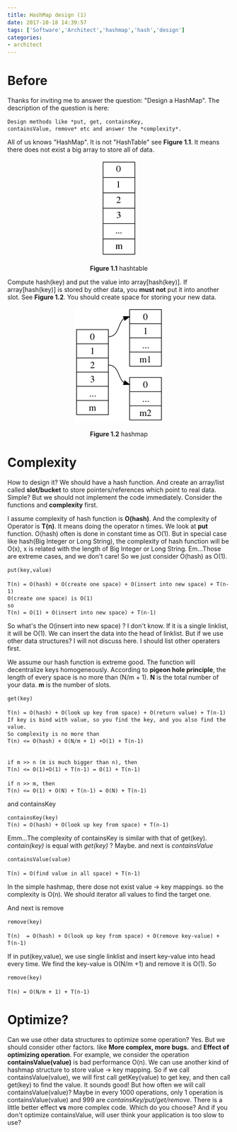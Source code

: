 ```yaml
---
title: HashMap design (1)
date: 2017-10-18 14:39:57
tags: ['Software','Architect','hashmap','hash','design']
categories:
- architect
---
```


# Before
Thanks for inviting me to answer the question: "Design a HashMap". The description of the question is here:

```
Design methods like *put, get, containsKey, 
containsValue, remove* etc and answer the *complexity*.
```

All of us knows "HashMap". It is not "HashTable" see **Figure 1.1**. It means there does not exist a big array to store all of data.

<div align=center>

![hashtable.png](/images/Architect-week4-hashmap/hashtable.png)

**Figure 1.1** hashtable
</div>


Compute hash(key) and put the value into array[hash(key)]. If array[hash(key)] is stored by other data, you **must not** put it into another slot. See **Figure 1.2**. You should create space for storing your new data.

<div align=center>

![hashmap.png](/images/Architect-week4-hashmap/hashmap.png)

**Figure 1.2** hashmap
</div>

# Complexity
How to design it? We should have a hash function. And create an array/list called **slot/bucket** to store pointers/references which point to real data. Simple? But we should not implement the code immediately. Consider the functions and **complexity** first.

I assume complexity of hash function is **O(hash)**. And the complexity of Operator is **T(n)**. It means doing the operator n times. We look at **put** function. O(hash) often is done in constant time as O(1). But in special case like hash(Big Integer or Long String), the complexity of hash function will be O(x), x is related with the length of Big Integer or Long String. Em...Those are extreme cases, and we don't care! So we just consider O(hash) as O(1).

```
put(key,value)

T(n) = O(hash) + O(create one space) + O(insert into new space) + T(n-1)
O(create one space) is O(1) 
so
T(n) = O(1) + O(insert into new space) + T(n-1)
```
So what's the O(insert into new space) ? I don't know. If it is a single linklist, it will be O(1). We can insert the data into the head of linklist. But if we use other data structures? I will not discuss here. I should list other operaters first.


We assume our hash function is extreme good. The function will decentralize keys homogeneously. According to **pigeon hole principle**, the length of every space is no more than (N/m + 1). **N** is the total number of your data. **m** is the number of slots. 
```
get(key)

T(n) = O(hash) + O(look up key from space) + O(return value) + T(n-1)
If key is bind with value, so you find the key, and you also find the value.
So complexity is no more than
T(n) <= O(hash) + O(N/m + 1) +O(1) + T(n-1)


if m >> n (m is much bigger than n), then
T(n) <= O(1)+O(1) + T(n-1) = O(1) + T(n-1)

if n >> m, then
T(n) <= O(1) + O(N) + T(n-1) = O(N) + T(n-1)

```

and containsKey

```
containsKey(key)
T(n) = O(hash) + O(look up key from space) + T(n-1)
```
Emm...The complexity of containsKey is similar with that of get(key). *contain(key)* is equal with *get(key)* ? Maybe. 
and next is *containsValue*

```
containsValue(value)

T(n) = O(find value in all space) + T(n-1) 
```

In the simple hashmap, there dose not exist value -> key mappings. so the complexity is O(n). We should iterator all values to find the target one. 

And next is remove
```
remove(key)

T(n)  = O(hash) + O(look up key from space) + O(remove key-value) + T(n-1)

```

If in put(key,value), we use single linklist and insert key-value into head every time. We find the key-value is O(N/m +1) and remove it is O(1). So
```
remove(key)

T(n) = O(N/m + 1) + T(n-1)
```

# Optimize?

Can we use other data structures to optimize some operation? Yes. But we should consider other factors. like **More complex, more bugs.** and **Effect of optimizing operation**. For example, we consider the operation **containsValue(value)** is bad performance O(n). We can use another kind of hashmap structure to store value -> key mapping. So if we call containsValue(value), we will first call getKey(value) to get key, and then call get(key) to find the value. It sounds good! But how often we will call containsValue(value)? Maybe in every 1000 operations, only 1 operation is containsValue(value) and 999 are *containsKey/put/get/remove*. There is a little better effect **vs** more complex code. Which do you choose? And if you don't optimize containsValue, will user think your application is too slow to use? 


